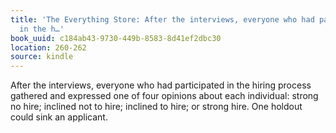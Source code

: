 ```yaml
---
title: 'The Everything Store: After the interviews, everyone who had participated
  in the h…'
book_uuid: c184ab43-9730-449b-8583-8d41ef2dbc30
location: 260-262
source: kindle
---
```


After the interviews, everyone who had participated in the hiring process gathered and expressed one of four opinions about each individual: strong no hire; inclined not to hire; inclined to hire; or strong hire. One holdout could sink an applicant.